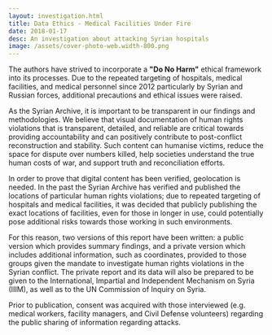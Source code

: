 ```yaml
---
layout: investigation.html
title: Data Ethics - Medical Facilities Under Fire
date: 2018-01-17
desc: An investigation about attacking Syrian hospitals
image: /assets/cover-photo-web.width-800.png
---
```


The authors have strived to incorporate a **"Do No Harm"** ethical framework into its processes. Due to the repeated targeting of hospitals, medical facilities, and medical personnel since 2012 particularly by Syrian and Russian forces, additional precautions and ethical issues were raised.

As the Syrian Archive, it is important to be transparent in our findings and methodologies. We believe that visual documentation of human rights violations that is transparent, detailed, and reliable are critical towards providing accountability and can positively contribute to post-conflict reconstruction and stability. Such content can humanise victims, reduce the space for dispute over numbers killed, help societies understand the true human costs of war, and support truth and reconciliation efforts.

In order to prove that digital content has been verified, geolocation is needed. In the past the Syrian Archive has verified and published the locations of particular human rights violations; due to repeated targeting of hospitals and medical facilities, it was decided that publicly publishing the exact locations of facilities, even for those in longer in use, could potentially pose additional risks towards those working in such environments.

For this reason, two versions of this report have been written: a public version which provides summary findings, and a private version which includes additional information, such as coordinates, provided to those groups given the mandate to investigate human rights violations in the Syrian conflict. The private report and its data will also be prepared to be given to the International, Impartial and Independent Mechanism on Syria (IIIM), as well as to the UN Commission of Inquiry on Syria.

Prior to publication, consent was acquired with those interviewed (e.g. medical workers, facility managers, and Civil Defense volunteers) regarding the public sharing of information regarding attacks.
